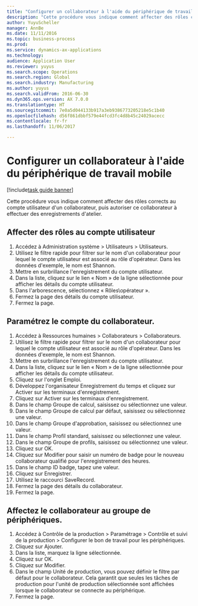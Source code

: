 ```yaml
--- 
title: "Configurer un collaborateur à l'aide du périphérique de travail mobile"
description: "Cette procédure vous indique comment affecter des rôles corrects au compte utilisateur d'un collaborateur, puis autoriser ce collaborateur à effectuer des enregistrements d'atelier."
author: YuyuScheller
manager: AnnBe
ms.date: 11/11/2016
ms.topic: business-process
ms.prod: 
ms.service: dynamics-ax-applications
ms.technology: 
audience: Application User
ms.reviewer: yuyus
ms.search.scope: Operations
ms.search.region: Global
ms.search.industry: Manufacturing
ms.author: yuyus
ms.search.validFrom: 2016-06-30
ms.dyn365.ops.version: AX 7.0.0
ms.translationtype: HT
ms.sourcegitcommit: 7e0a5d044133b917a3eb9386773205218e5c1b40
ms.openlocfilehash: d56f861dbbf579e44fcd3fc4d8b45c24029acecc
ms.contentlocale: fr-fr
ms.lasthandoff: 11/06/2017

---
```

# <a name="configure-a-worker-using-the-mobile-job-device"></a>Configurer un collaborateur à l'aide du périphérique de travail mobile

[!include[task guide banner](../../includes/task-guide-banner.md)]

Cette procédure vous indique comment affecter des rôles corrects au compte utilisateur d'un collaborateur, puis autoriser ce collaborateur à effectuer des enregistrements d'atelier.


## <a name="assign-roles-to-user-account"></a>Affecter des rôles au compte utilisateur
1. Accédez à Administration système > Utilisateurs > Utilisateurs.
2. Utilisez le filtre rapide pour filtrer sur le nom d'un collaborateur pour lequel le compte utilisateur est associé au rôle d'opérateur. Dans les données d'exemple, le nom est Shannon.
3. Mettre en surbrillance l'enregistrement du compte utilisateur.
4. Dans la liste, cliquez sur le lien « Nom » de la ligne sélectionnée pour afficher les détails du compte utilisateur.
5. Dans l'arborescence, sélectionnez « Rôles\opérateur ».
6. Fermez la page des détails du compte utilisateur.
7. Fermez la page.

## <a name="configure-worker-account"></a>Paramétrez le compte du collaborateur.
1. Accédez à Ressources humaines > Collaborateurs > Collaborateurs.
2. Utilisez le filtre rapide pour filtrer sur le nom d'un collaborateur pour lequel le compte utilisateur est associé au rôle d'opérateur. Dans les données d'exemple, le nom est Shannon.
3. Mettre en surbrillance l'enregistrement du compte utilisateur.
4. Dans la liste, cliquez sur le lien « Nom » de la ligne sélectionnée pour afficher les détails du compte utilisateur.
5. Cliquez sur l'onglet Emploi.
6. Développez l'organisateur Enregistrement du temps et cliquez sur Activer sur les terminaux d'enregistrement.
7. Cliquez sur Activer sur les terminaux d'enregistrement.
8. Dans le champ Groupe de calcul, saisissez ou sélectionnez une valeur.
9. Dans le champ Groupe de calcul par défaut, saisissez ou sélectionnez une valeur.
10. Dans le champ Groupe d'approbation, saisissez ou sélectionnez une valeur.
11. Dans le champ Profil standard, saisissez ou sélectionnez une valeur.
12. Dans le champ Groupe de profils, saisissez ou sélectionnez une valeur.
13. Cliquez sur OK.
14. Cliquez sur Modifier pour saisir un numéro de badge pour le nouveau collaborateur qualifié pour l'enregistrement des heures.
15. Dans le champ ID badge, tapez une valeur.
16. Cliquez sur Enregistrer.
17. Utilisez le raccourci SaveRecord.
18. Fermez la page des détails du collaborateur.
19. Fermez la page.

## <a name="assign-worker-to-device-group"></a>Affectez le collaborateur au groupe de périphériques.
1. Accédez à Contrôle de la production > Paramétrage > Contrôle et suivi de la production > Configurer le bon de travail pour les périphériques.
2. Cliquez sur Ajouter.
3. Dans la liste, marquez la ligne sélectionnée.
4. Cliquez sur OK.
5. Cliquez sur Modifier.
6. Dans le champ Unité de production, vous pouvez définir le filtre par défaut pour le collaborateur. Cela garantit que seules les tâches de production pour l'unité de production sélectionnée sont affichées lorsque le collaborateur se connecte au périphérique.
7. Fermez la page.


